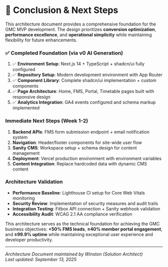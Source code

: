 # 🎯 Conclusion & Next Steps

This architecture document provides a comprehensive foundation for the GMC MVP development. The design prioritizes **conversion optimization**, **performance excellence**, and **operational simplicity** while maintaining flexibility for future enhancements.

### ✅ Completed Foundation (via v0 AI Generation)

1. ✅ **Environment Setup**: Next.js 14 + TypeScript + shadcn/ui fully configured
2. ✅ **Repository Setup**: Modern development environment with App Router
3. ✅ **Component Library**: Complete shadcn/ui implementation + custom components
4. ✅ **Page Architecture**: Home, FMS, Portal, Timetable pages built with responsive design
5. ✅ **Analytics Integration**: GA4 events configured and schema markup implemented

### Immediate Next Steps (Week 1-2)

1. **Backend APIs**: FMS form submission endpoint + email notification system
2. **Navigation**: Header/footer components for site-wide user flow
3. **Sanity CMS**: Workspace setup + schema design for content management
4. **Deployment**: Vercel production environment with environment variables
5. **Content Integration**: Replace hardcoded data with dynamic CMS content

### Architecture Validation

- **Performance Baseline**: Lighthouse CI setup for Core Web Vitals monitoring
- **Security Review**: Implementation of security measures and audit trails
- **Integration Testing**: Fitbox API connection + Sanity webhook validation
- **Accessibility Audit**: WCAG 2.1 AA compliance verification

This architecture serves as the technical foundation for achieving the GMC business objectives: **+50% FMS leads**, **≥40% member portal engagement**, and **≥99.9% uptime** while maintaining exceptional user experience and developer productivity.

---

_Architecture Document maintained by Winston (Solution Architect)_  
_Last updated: September 13, 2025_
